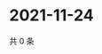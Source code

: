 # 2021-11-24

共 0 条

<!-- BEGIN WEIBO -->
<!-- 最后更新时间 Wed Nov 24 2021 20:18:19 GMT+0800 (China Standard Time) -->

<!-- END WEIBO -->

